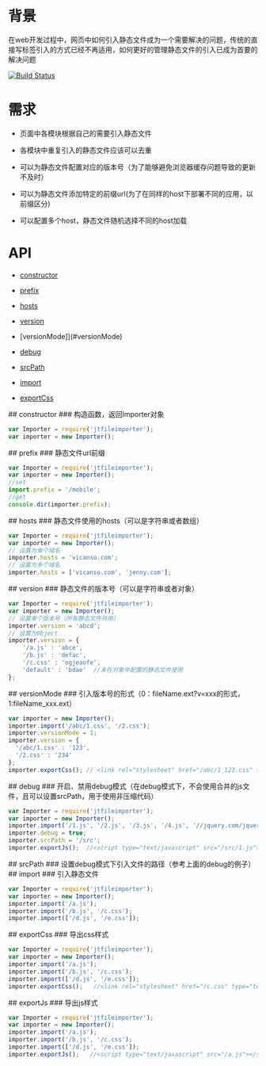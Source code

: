 
# 背景

在web开发过程中，网页中如何引入静态文件成为一个需要解决的问题，传统的直接写标签引入的方式已经不再适用，如何更好的管理静态文件的引入已成为首要的解决问题

[![Build Status](https://travis-ci.org/vicanso/jtfileimporter.svg)](https://api.travis-ci.org/vicanso/jtfileimporter.png)

# 需求

- 页面中各模块根据自己的需要引入静态文件

- 各模块中重复引入的静态文件应该可以去重

- 可以为静态文件配置对应的版本号（为了能够避免浏览器缓存问题导致的更新不及时）

- 可以为静态文件添加特定的前缀url(为了在同样的host下部署不同的应用，以前缀区分)

- 可以配置多个host，静态文件随机选择不同的host加载


# API

- [constructor](#constructor)

- [prefix](#prefix)

- [hosts](#hosts)

- [version](#version)

- [versionMode]](#versionMode)

- [debug](#debug)

- [srcPath](#srcPath)

- [import](#import)

- [exportCss](#exportCss)


<a name="constructor" />
## constructor
### 构造函数，返回Importer对象

```js
var Importer = require('jtfileimporter');
var importer = new Importer();    
```


<a name="prefix" />
## prefix
### 静态文件url前缀

```js
var Importer = require('jtfileimporter');
var importer = new Importer();
//set
import.prefix = '/mobile';
//get
console.dir(importer.prefix);
```


<a name="hosts" />
## hosts
### 静态文件使用的hosts（可以是字符串或者数组）

```js
var Importer = require('jtfileimporter');
var importer = new Importer();
// 设置为单个域名
importer.hosts = 'vicanso.com';
// 设置为多个域名
importer.hosts = ['vicanso.com', 'jenny.com'];
```


<a name="version" />
## version
### 静态文件的版本号（可以是字符串或者对象）

```js
var Importer = require('jtfileimporter');
var importer = new Importer();
// 设置单个版本号（所有静态文件共用）
importer.version = 'abcd';
// 设置为Object
importer.version = {
	'/a.js' : 'abce',
	'/b.js' : 'defac',
	'/c.css' : 'ogjeaofe',
	'default' : 'bdae'  //未在对象中配置的静态文件使用
};
```

<a name="versionMode" />
## versionMode
### 引入版本号的形式（0：fileName.ext?v=xxx的形式，1:fileName_xxx.ext）

```js
var importer = new Importer();
importer.import('/abc/1.css', '/2.css');
importer.versionMode = 1;
importer.version = {
  '/abc/1.css' : '123',
  '/2.css' : '234'
};
importer.exportCss(); // <link rel="stylesheet" href="/abc/1_123.css" type="text/css" /><link rel="stylesheet" href="/2_234.css" type="text/css" />
```

<a name="debug" />
## debug
### 开启、禁用debug模式（在debug模式下，不会使用合并的js文件，且可以设置srcPath，用于使用非压缩代码）

```js
var Importer = require('jtfileimporter');
var importer = new Importer();
importer.import('/1.js', '/2.js', '/3.js', '/4.js', '//jquery.com/jquery.min.js');
importer.debug = true;
importer.srcPath = '/src';
importer.exportJs();  //<script type="text/javascript" src="/src/1.js"></script><script type="text/javascript" src="/src/2.js"></script><script type="text/javascript" src="/src/3.js"></script><script type="text/javascript" src="/src/4.js"></script><script type="text/javascript" src="//jquery.com/jquery.min.js"></script>
```

<a name="srcPath" />
## srcPath
### 设置debug模式下引入文件的路径（参考上面的debug的例子）

<a name="import" />
## import
### 引入静态文件

```js
var Importer = require('jtfileimporter');
var importer = new Importer();
importer.import('/a.js');
importer.import('/b.js', '/c.css');
importer.import(['/d.js', '/e.css']);
```


<a name="exportCss" />
## exportCss
### 导出css样式

```js
var Importer = require('jtfileimporter');
var importer = new Importer();
importer.import('/a.js');
importer.import('/b.js', '/c.css');
importer.import(['/d.js', '/e.css']);
importer.exportCss();   //<link rel="stylesheet" href="/c.css" type="text/css" /><link rel="stylesheet" href="/e.css" type="text/css" />
```



<a name="exportJs" />
## exportJs
### 导出js样式

```js
var Importer = require('jtfileimporter');
var importer = new Importer();
importer.import('/a.js');
importer.import('/b.js', '/c.css');
importer.import(['/d.js', '/e.css']);
importer.exportJs();   //<script type="text/javascript" src="/a.js"></script><script type="text/javascript" src="/b.js"></script><script type="text/javascript" src="/d.js"></script>
```
